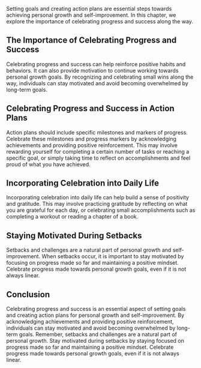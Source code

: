 
Setting goals and creating action plans are essential steps towards achieving personal growth and self-improvement. In this chapter, we explore the importance of celebrating progress and success along the way.

The Importance of Celebrating Progress and Success
--------------------------------------------------

Celebrating progress and success can help reinforce positive habits and behaviors. It can also provide motivation to continue working towards personal growth goals. By recognizing and celebrating small wins along the way, individuals can stay motivated and avoid becoming overwhelmed by long-term goals.

Celebrating Progress and Success in Action Plans
------------------------------------------------

Action plans should include specific milestones and markers of progress. Celebrate these milestones and progress markers by acknowledging achievements and providing positive reinforcement. This may involve rewarding yourself for completing a certain number of tasks or reaching a specific goal, or simply taking time to reflect on accomplishments and feel proud of what you have achieved.

Incorporating Celebration into Daily Life
-----------------------------------------

Incorporating celebration into daily life can help build a sense of positivity and gratitude. This may involve practicing gratitude by reflecting on what you are grateful for each day, or celebrating small accomplishments such as completing a workout or reading a chapter of a book.

Staying Motivated During Setbacks
---------------------------------

Setbacks and challenges are a natural part of personal growth and self-improvement. When setbacks occur, it is important to stay motivated by focusing on progress made so far and maintaining a positive mindset. Celebrate progress made towards personal growth goals, even if it is not always linear.

Conclusion
----------

Celebrating progress and success is an essential aspect of setting goals and creating action plans for personal growth and self-improvement. By acknowledging achievements and providing positive reinforcement, individuals can stay motivated and avoid becoming overwhelmed by long-term goals. Remember, setbacks and challenges are a natural part of personal growth. Stay motivated during setbacks by staying focused on progress made so far and maintaining a positive mindset. Celebrate progress made towards personal growth goals, even if it is not always linear.
